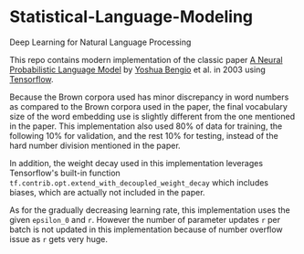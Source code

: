 # Statistical-Language-Modeling
Deep Learning for Natural Language Processing

This repo contains modern implementation of the classic paper [A Neural Probabilistic Language Model](http://www.jmlr.org/papers/volume3/bengio03a/bengio03a.pdf) by [Yoshua Bengio](https://en.wikipedia.org/wiki/Yoshua_Bengio) et al. in 2003 using [Tensorflow](https://www.tensorflow.org/).

Because the Brown corpora used has minor discrepancy in word numbers as compared to the Brown corpora used in the paper, the final vocabulary size of the word embedding use is slightly different from the one mentioned in the paper. This implementation also used 80% of data for training, the following 10% for validation, and the rest 10% for testing, instead of the hard number division mentioned in the paper.

In addition, the weight decay used in this implementation leverages Tensorflow's built-in function `tf.contrib.opt.extend_with_decoupled_weight_decay` which includes biases, which are actually not included in the paper.

As for the gradually decreasing learning rate, this implementation uses the given `epsilon_0` and `r`. However the number of parameter updates `r` per batch is not updated in this implementation because of number overflow issue as `r` gets very huge.
